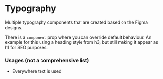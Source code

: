# Typography

Multiple typography components that are created based on the Figma designs.

There is a `component` prop where you can override default behaviour. An example for this using a heading style from h3, but still making it appear as h1 for SEO purposes.

### Usages (not a comprehensive list)

- Everywhere text is used
